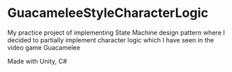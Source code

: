# GuacameleeStyleCharacterLogic
My practice project of implementing State Machine design pattern where I decided to partially implement character logic which I have seen in the video game Guacamelee


Made with Unity, C#
